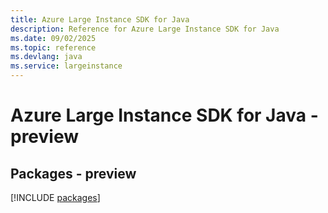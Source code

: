 ```yaml
---
title: Azure Large Instance SDK for Java
description: Reference for Azure Large Instance SDK for Java
ms.date: 09/02/2025
ms.topic: reference
ms.devlang: java
ms.service: largeinstance
---
```

# Azure Large Instance SDK for Java - preview
## Packages - preview
[!INCLUDE [packages](large-instance-index.md)]